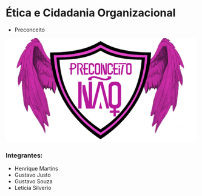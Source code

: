 # Ética e Cidadania Organizacional
 - Preconceito


![Machismo](assets/logo/logoFem.png)


### Integrantes:
* Henrique Martins
* Gustavo Justo
* Gustavo Souza
* Letícia Silverio